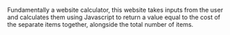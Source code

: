 Fundamentally a website calculator, this website takes inputs from the user and calculates them using Javascript to return a value equal to the cost of the separate items together, alongside the total number of items.